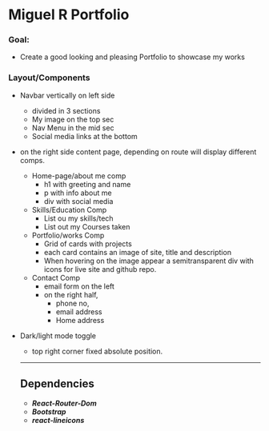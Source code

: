 # Miguel R Portfolio

### Goal:
- Create a good looking and pleasing Portfolio to showcase my works

### Layout/Components
- Navbar vertically on left side
    - divided in 3 sections
    - My image on the top sec
    - Nav Menu in the mid sec
    - Social media links at the bottom
- on the right side content page, depending on route will display different comps.
    - Home-page/about me comp
        - h1 with greeting and name
        - p with info about me
        - div with social media
    - Skills/Education Comp
        - List ou my skills/tech
        - List out my Courses taken
    - Portfolio/works Comp
        - Grid of cards with projects
        - each card contains an image of site, title and description
        - When hovering on the image appear a semitransparent div with icons for live site and github repo.
    - Contact Comp
        - email form on the left
        - on the right half,     
            - phone no, 
            - email address
            - Home address
- Dark/light mode toggle
    - top right corner fixed absolute position.

    ***

    ## Dependencies
    - ***React-Router-Dom***
    - ***Bootstrap***
    - ***react-lineicons***